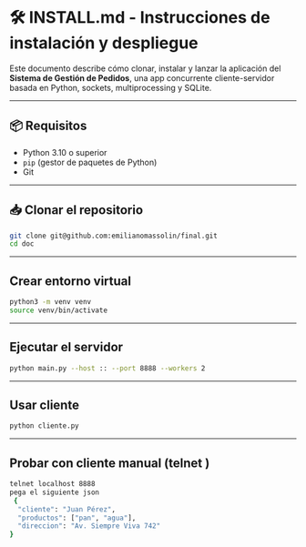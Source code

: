 # 🛠️ INSTALL.md - Instrucciones de instalación y despliegue

Este documento describe cómo clonar, instalar y lanzar la aplicación del **Sistema de Gestión de Pedidos**, una app concurrente cliente-servidor basada en Python, sockets, multiprocessing y SQLite.

---

## 📦 Requisitos

- Python 3.10 o superior  
- `pip` (gestor de paquetes de Python)  
- Git  


---

## 📥 Clonar el repositorio
```bash
git clone git@github.com:emilianomassolin/final.git
cd doc
```
---
## Crear entorno virtual
```bash
python3 -m venv venv
source venv/bin/activate 
```
---
##  Ejecutar el servidor
```bash
python main.py --host :: --port 8888 --workers 2

```
---
## Usar cliente
```bash
python cliente.py

```
---
## Probar con cliente manual (telnet )
```bash
telnet localhost 8888
pega el siguiente json
 {
  "cliente": "Juan Pérez",
  "productos": ["pan", "agua"],
  "direccion": "Av. Siempre Viva 742"
}

```